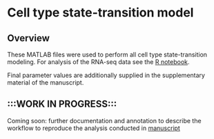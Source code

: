 # Cell type state-transition model

## Overview
These MATLAB files were used to perform all cell type state-transition modeling. For analysis of the RNA-seq data see the [R notebook](https://github.com/cohmathonc/CML.BC.scRNA-manuscript/blob/main/R/Rscript_CML.CP%2BBC.scRNA_paper_workspace.R).

Final parameter values are additionally supplied in the supplementary material of the manuscript.

## :::WORK IN PROGRESS:::

Coming soon: further documentation and annotation to describe the workflow to reproduce the analysis conducted in [manuscript](https://www.biorxiv.org/content/10.1101/2025.05.14.653262v1)

